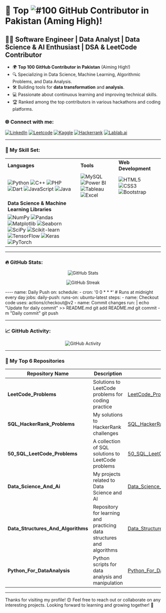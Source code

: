# 🌟 Top ![#100](https://img.shields.io/badge/100-green) GitHub Contributor in Pakistan (Aming High)!

## 👨‍💻 Software Engineer | Data Analyst | Data Science & AI Enthusiast | DSA & LeetCode Contributor

- 🌍 **Top 100 GitHub Contributor in Pakistan** (Aiming High!)
- 🔍 Specializing in Data Science, Machine Learning, Algorithmic Problems, and Data Analysis.
- 🛠️ Building tools for **data transformation** and **analysis**.
- 💻 Passionate about continuous learning and improving technical skills.
- 🏆 Ranked among the top contributors in various hackathons and coding platforms.

### 🌐 Connect with me:
[![LinkedIn](https://img.shields.io/badge/-LinkedIn-blue?style=flat-square&logo=LinkedIn&logoColor=white)](https://www.linkedin.com/in/sadam-barkat/) 
[![Leetcode](https://img.shields.io/badge/-Leetcode-orange?style=flat-square&logo=Leetcode&logoColor=white)](https://leetcode.com/u/sadambarkat/) 
[![Kaggle](https://img.shields.io/badge/-Kaggle-blue?style=flat-square&logo=Kaggle&logoColor=white)](https://www.kaggle.com/sadambarkat) 
[![Hackerrank](https://img.shields.io/badge/-Hackerrank-brightgreen?style=flat-square&logo=Hackerrank&logoColor=white)](https://www.hackerrank.com/profile/sadambarkat405) 
[![Lablab.ai](https://img.shields.io/badge/-Lablab.ai-4D80B0?style=flat-square&logo=lablab&logoColor=white)](https://lablab.ai/u/@sadam_barkat656)


---

### 🧰 My Skill Set:

<table>
  <tr>
    <td><b>Languages</b></td>
    <td><b>Tools</b></td>
    <td><b>Web Development</b></td>
  </tr>
  <tr>
    <td>
      <img src="https://img.shields.io/badge/-Python-3776AB?style=for-the-badge&logo=python&logoColor=white" alt="Python"/>
      <img src="https://img.shields.io/badge/-C%2B%2B-00599C?style=for-the-badge&logo=c%2B%2B&logoColor=white" alt="C++"/>
      <img src="https://img.shields.io/badge/-PHP-777BB4?style=for-the-badge&logo=php&logoColor=white" alt="PHP"/>
      <img src="https://img.shields.io/badge/-Dart-00B4AB?style=for-the-badge&logo=dart&logoColor=white" alt="Dart"/>
      <img src="https://img.shields.io/badge/-JavaScript-F7DF1E?style=for-the-badge&logo=javascript&logoColor=black" alt="JavaScript"/>
      <img src="https://img.shields.io/badge/-Java-007396?style=for-the-badge&logo=java&logoColor=white" alt="Java"/>
    </td>
    <td>
      <img src="https://img.shields.io/badge/-MySQL-4479A1?style=for-the-badge&logo=mysql&logoColor=white" alt="MySQL"/>
      <img src="https://img.shields.io/badge/-Power%20BI-FFB11A?style=for-the-badge&logo=powerbi&logoColor=white" alt="Power BI"/>
      <img src="https://img.shields.io/badge/-Tableau-E97627?style=for-the-badge&logo=tableau&logoColor=white" alt="Tableau"/>
      <img src="https://img.shields.io/badge/-Excel-217346?style=for-the-badge&logo=microsoft-excel&logoColor=white" alt="Excel"/>
    </td>
    <td>
      <img src="https://img.shields.io/badge/-HTML5-E34F26?style=for-the-badge&logo=html5&logoColor=white" alt="HTML5"/>
      <img src="https://img.shields.io/badge/-CSS3-1572B6?style=for-the-badge&logo=css3&logoColor=white" alt="CSS3"/>
      <img src="https://img.shields.io/badge/-Bootstrap-563D7C?style=for-the-badge&logo=bootstrap&logoColor=white" alt="Bootstrap"/>
    </td>
  </tr>
  <tr>
    <td><b>Data Science & Machine Learning Libraries</b></td>
  </tr>
  <tr>
    <td>
      <img src="https://img.shields.io/badge/-NumPy-013243?style=for-the-badge&logo=numpy&logoColor=white" alt="NumPy"/>
      <img src="https://img.shields.io/badge/-Pandas-150458?style=for-the-badge&logo=pandas&logoColor=white" alt="Pandas"/>
      <img src="https://img.shields.io/badge/-Matplotlib-000000?style=for-the-badge&logo=matplotlib&logoColor=white" alt="Matplotlib"/>
      <img src="https://img.shields.io/badge/-Seaborn-FF7F0E?style=for-the-badge&logo=seaborn&logoColor=white" alt="Seaborn"/>
      <img src="https://img.shields.io/badge/-SciPy-8C2F39?style=for-the-badge&logo=scipy&logoColor=white" alt="SciPy"/>
      <img src="https://img.shields.io/badge/-Scikit--Learn-F7931E?style=for-the-badge&logo=scikit-learn&logoColor=white" alt="Scikit-learn"/>
      <img src="https://img.shields.io/badge/-TensorFlow-FF6F00?style=for-the-badge&logo=tensorflow&logoColor=white" alt="TensorFlow"/>
      <img src="https://img.shields.io/badge/-Keras-D00000?style=for-the-badge&logo=keras&logoColor=white" alt="Keras"/>
      <img src="https://img.shields.io/badge/-PyTorch-EE4C2C?style=for-the-badge&logo=pytorch&logoColor=white" alt="PyTorch"/>
    </td>
  </tr>
</table>



---

### 🔥 GitHub Stats:
<p align="center">
  <img src="https://github-readme-stats.vercel.app/api?username=Sadam-Barkat&show_icons=true&theme=dark" alt="GitHub Stats">
</p>

<p align="center">
  <img src="https://github-readme-streak-stats.herokuapp.com/?user=Sadam-Barkat&theme=dark" alt="GitHub Streak">
</p>
----
name: Daily Push
on:
  schedule:
    - cron: '0 0 * * *'  # Runs at midnight every day
jobs:
  daily-push:
    runs-on: ubuntu-latest
    steps:
      - name: Checkout code
        uses: actions/checkout@v2
      - name: Commit changes
        run: |
          echo "Update for daily commit" >> README.md
          git add README.md
          git commit -m "Daily commit"
          git push

----

### 📈 GitHub Activity:
<p align="center">
  <img src="https://github-readme-activity-graph.vercel.app/graph?username=Sadam-Barkat&theme=react&hide_border=true" alt="GitHub Activity">
</p>


---

### 🚀 My Top 6 Repositories

| Repository Name               | Description                                       | Link                                                       |
|-------------------------------|---------------------------------------------------|------------------------------------------------------------|
| **LeetCode_Problems**                   | Solutions to LeetCode problems for coding practice | [LeetCode_Problems](https://github.com/Sadam-Barkat/LeetCode_Problems)            |
| **SQL_HackerRank_Problems**                 | My solutions to HackerRank challenges             | [SQL_HackerRank_Problems](https://github.com/Sadam-Barkat/SQL_HackerRank_Problems)        |
| **50_SQL_LeetCode_Problems**              | A collection of SQL solutions to LeetCode problems | [50_SQL_LeetCode_Problems](https://github.com/Sadam-Barkat/50_SQL_LeetCode_Problems.git)  |
| **Data_Science_And_Ai**           | My projects related to Data Science and AI        | [Data_Science_And_Ai](https://github.com/Sadam-Barkat/Data_Science_And_Ai) |
| **Data_Structures_And_Algorithms**| Repository for learning and practicing data structures and algorithms | [Data_Structures_And_Algorithms](https://github.com/Sadam-Barkt/Data_Structures_And_Algorithms) |
| **Python_For_DataAnalysis**      | Python scripts for data analysis and manipulation | [Python_For_DataAnalysis](https://github.com/Sadam-Barkat/Python_For_DataAnalysis) |


---

Thanks for visiting my profile! 😊 Feel free to reach out or collaborate on any interesting projects. Looking forward to learning and growing together! 🌱
